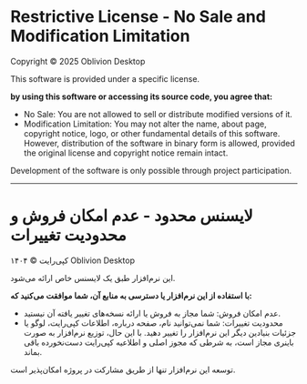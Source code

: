 # Restrictive License - No Sale and Modification Limitation

Copyright © 2025 Oblivion Desktop

This software is provided under a specific license.

<b>by using this software or accessing its source code, you agree that:</b>

- No Sale: You are not allowed to sell or distribute modified versions of it.
- Modification Limitation: You may not alter the name, about page, copyright notice, logo, or other fundamental details of this software. However, distribution of the software in binary form is allowed, provided the original license and copyright notice remain intact.

Development of the software is only possible through project participation.

---

# لایسنس محدود - عدم امکان فروش و محدودیت تغییرات

کپی‌رایت © ۱۴۰۴ Oblivion Desktop

این نرم‌افزار طبق یک لایسنس خاص ارائه می‌شود.

<b>با استفاده از این نرم‌افزار یا دسترسی به منابع آن، شما موافقت می‌کنید که:</b>

- عدم امکان فروش: شما مجاز به فروش یا ارائه نسخه‌های تغییر یافته آن نیستید.
- محدودیت تغییرات: شما نمی‌توانید نام، صفحه درباره، اطلاعات کپی‌رایت، لوگو یا جزئیات بنیادین دیگر این نرم‌افزار را تغییر دهید. با این حال، توزیع نرم‌افزار به صورت باینری مجاز است، به شرطی که مجوز اصلی و اطلاعیه کپی‌رایت دست‌نخورده باقی بماند.

توسعه این نرم‌افزار تنها از طریق مشارکت در پروژه امکان‌پذیر است.
